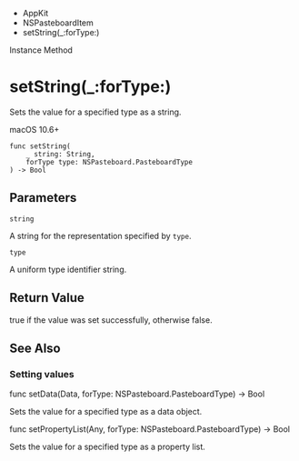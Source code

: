 

- AppKit
- NSPasteboardItem
-  setString(\_:forType:) 

Instance Method

# setString(\_:forType:)

Sets the value for a specified type as a string.

macOS 10.6+

``` source
func setString(
    _ string: String,
    forType type: NSPasteboard.PasteboardType
) -> Bool
```

## Parameters 

`string`  

A string for the representation specified by `type`.

`type`  

A uniform type identifier string.

## Return Value

true if the value was set successfully, otherwise false.

## See Also

### Setting values

func setData(Data, forType: NSPasteboard.PasteboardType) -> Bool

Sets the value for a specified type as a data object.

func setPropertyList(Any, forType: NSPasteboard.PasteboardType) -> Bool

Sets the value for a specified type as a property list.

